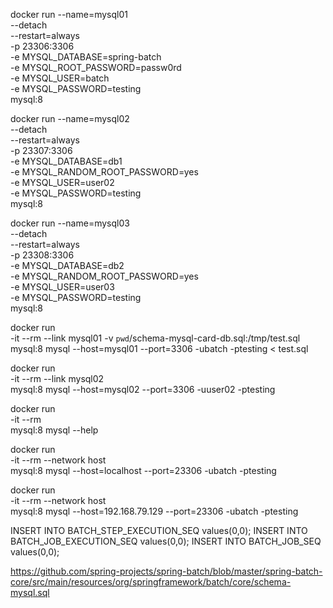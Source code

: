 docker run --name=mysql01 \
  --detach \
  --restart=always \
  -p 23306:3306 \
  -e MYSQL_DATABASE=spring-batch \
  -e MYSQL_ROOT_PASSWORD=passw0rd \
  -e MYSQL_USER=batch \
  -e MYSQL_PASSWORD=testing \
  mysql:8 

docker run --name=mysql02 \
  --detach \
  --restart=always \
  -p 23307:3306 \
  -e MYSQL_DATABASE=db1 \
  -e MYSQL_RANDOM_ROOT_PASSWORD=yes \
  -e MYSQL_USER=user02 \
  -e MYSQL_PASSWORD=testing \
  mysql:8 

docker run --name=mysql03 \
  --detach \
  --restart=always \
  -p 23308:3306 \
  -e MYSQL_DATABASE=db2 \
  -e MYSQL_RANDOM_ROOT_PASSWORD=yes \
  -e MYSQL_USER=user03 \
  -e MYSQL_PASSWORD=testing \
  mysql:8
  
docker run \
  -it --rm --link mysql01 -v `pwd`/schema-mysql-card-db.sql:/tmp/test.sql \
  mysql:8 mysql --host=mysql01 --port=3306 -ubatch -ptesting < test.sql

docker run \
  -it --rm --link mysql02 \
  mysql:8 mysql --host=mysql02 --port=3306 -uuser02 -ptesting

docker run \
  -it --rm \
  mysql:8 mysql --help

docker run \
  -it --rm --network host \
  mysql:8 mysql --host=localhost --port=23306 -ubatch -ptesting

docker run \
  -it --rm --network host \
  mysql:8 mysql --host=192.168.79.129 --port=23306 -ubatch -ptesting
  
INSERT INTO BATCH_STEP_EXECUTION_SEQ values(0,0);
INSERT INTO BATCH_JOB_EXECUTION_SEQ values(0,0);
INSERT INTO BATCH_JOB_SEQ values(0,0);  

https://github.com/spring-projects/spring-batch/blob/master/spring-batch-core/src/main/resources/org/springframework/batch/core/schema-mysql.sql

